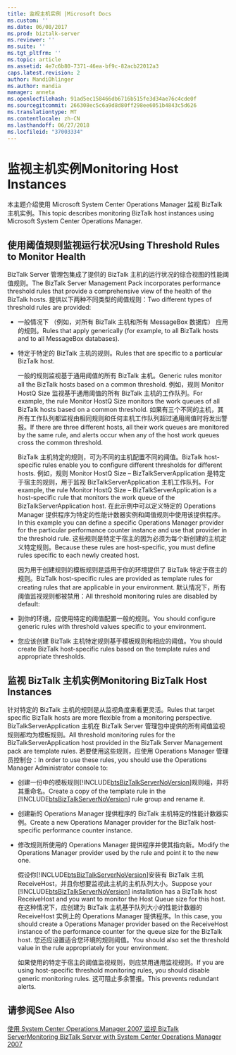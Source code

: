 ```yaml
---
title: 监视主机实例 |Microsoft Docs
ms.custom: ''
ms.date: 06/08/2017
ms.prod: biztalk-server
ms.reviewer: ''
ms.suite: ''
ms.tgt_pltfrm: ''
ms.topic: article
ms.assetid: 4e7c6b80-7371-46ea-bf9c-82acb22012a3
caps.latest.revision: 2
author: MandiOhlinger
ms.author: mandia
manager: anneta
ms.openlocfilehash: 91ad5ec158466db6716b515fe3d34ae76c4cde0f
ms.sourcegitcommit: 266308ec5c6a9d8d80ff298ee6051b4843c5d626
ms.translationtype: MT
ms.contentlocale: zh-CN
ms.lasthandoff: 06/27/2018
ms.locfileid: "37003334"
---
```

# <a name="monitoring-host-instances"></a><span data-ttu-id="a0a00-102">监视主机实例</span><span class="sxs-lookup"><span data-stu-id="a0a00-102">Monitoring Host Instances</span></span>
<span data-ttu-id="a0a00-103">本主题介绍使用 Microsoft System Center Operations Manager 监视 BizTalk 主机实例。</span><span class="sxs-lookup"><span data-stu-id="a0a00-103">This topic describes monitoring BizTalk host instances using Microsoft System Center Operations Manager.</span></span>  
  
## <a name="using-threshold-rules-to-monitor-health"></a><span data-ttu-id="a0a00-104">使用阈值规则监视运行状况</span><span class="sxs-lookup"><span data-stu-id="a0a00-104">Using Threshold Rules to Monitor Health</span></span>  
 <span data-ttu-id="a0a00-105">BizTalk Server 管理包集成了提供的 BizTalk 主机的运行状况的综合视图的性能阈值规则。</span><span class="sxs-lookup"><span data-stu-id="a0a00-105">The BizTalk Server Management Pack incorporates performance threshold rules that provide a comprehensive view of the health of the BizTalk hosts.</span></span> <span data-ttu-id="a0a00-106">提供以下两种不同类型的阈值规则：</span><span class="sxs-lookup"><span data-stu-id="a0a00-106">Two different types of threshold rules are provided:</span></span>  
  
- <span data-ttu-id="a0a00-107">一般情况下 （例如，对所有 BizTalk 主机和所有 MessageBox 数据库） 应用的规则。</span><span class="sxs-lookup"><span data-stu-id="a0a00-107">Rules that apply generically (for example, to all BizTalk hosts and to all MessageBox databases).</span></span>  
  
- <span data-ttu-id="a0a00-108">特定于特定的 BizTalk 主机的规则。</span><span class="sxs-lookup"><span data-stu-id="a0a00-108">Rules that are specific to a particular BizTalk host.</span></span>  
  
  <span data-ttu-id="a0a00-109">一般的规则监视基于通用阈值的所有 BizTalk 主机。</span><span class="sxs-lookup"><span data-stu-id="a0a00-109">Generic rules monitor all the BizTalk hosts based on a common threshold.</span></span> <span data-ttu-id="a0a00-110">例如，规则 Monitor HostQ Size 监视基于通用阈值的所有 BizTalk 主机的工作队列。</span><span class="sxs-lookup"><span data-stu-id="a0a00-110">For example, the rule Monitor HostQ Size monitors the work queues of all BizTalk hosts based on a common threshold.</span></span> <span data-ttu-id="a0a00-111">如果有三个不同的主机，其所有工作队列都监视由相同规则和任何主机工作队列超过通用阈值时将发出警报。</span><span class="sxs-lookup"><span data-stu-id="a0a00-111">If there are three different hosts, all their work queues are monitored by the same rule, and alerts occur when any of the host work queues cross the common threshold.</span></span>  
  
  <span data-ttu-id="a0a00-112">BizTalk 主机特定的规则，可为不同的主机配置不同的阈值。</span><span class="sxs-lookup"><span data-stu-id="a0a00-112">BizTalk host-specific rules enable you to configure different thresholds for different hosts.</span></span> <span data-ttu-id="a0a00-113">例如，规则 Monitor HostQ Size – BizTalkServerApplication 是特定于宿主的规则，用于监视 BizTalkServerApplication 主机工作队列。</span><span class="sxs-lookup"><span data-stu-id="a0a00-113">For example, the rule Monitor HostQ Size – BizTalkServerApplication is a host-specific rule that monitors the work queue of the BizTalkServerApplication host.</span></span> <span data-ttu-id="a0a00-114">在此示例中可以定义特定的 Operations Manager 提供程序为特定的性能计数器实例和阈值规则中使用该提供程序。</span><span class="sxs-lookup"><span data-stu-id="a0a00-114">In this example you can define a specific Operations Manager provider for the particular performance counter instance and use that provider in the threshold rule.</span></span> <span data-ttu-id="a0a00-115">这些规则是特定于宿主的因为必须为每个新创建的主机定义特定规则。</span><span class="sxs-lookup"><span data-stu-id="a0a00-115">Because these rules are host-specific, you must define rules specific to each newly created host.</span></span>  
  
  <span data-ttu-id="a0a00-116">因为用于创建规则的模板规则是适用于你的环境提供了 BizTalk 特定于宿主的规则。</span><span class="sxs-lookup"><span data-stu-id="a0a00-116">BizTalk host-specific rules are provided as template rules for creating rules that are applicable in your environment.</span></span> <span data-ttu-id="a0a00-117">默认情况下，所有阈值监视规则都被禁用：</span><span class="sxs-lookup"><span data-stu-id="a0a00-117">All threshold monitoring rules are disabled by default:</span></span>  
  
- <span data-ttu-id="a0a00-118">到你的环境，应使用特定的阈值配置一般的规则。</span><span class="sxs-lookup"><span data-stu-id="a0a00-118">You should configure generic rules with threshold values specific to your environment.</span></span>  
  
- <span data-ttu-id="a0a00-119">您应该创建 BizTalk 主机特定规则基于模板规则和相应的阈值。</span><span class="sxs-lookup"><span data-stu-id="a0a00-119">You should create BizTalk host-specific rules based on the template rules and appropriate thresholds.</span></span>  
  
## <a name="monitoring-biztalk-host-instances"></a><span data-ttu-id="a0a00-120">监视 BizTalk 主机实例</span><span class="sxs-lookup"><span data-stu-id="a0a00-120">Monitoring BizTalk Host Instances</span></span>  
 <span data-ttu-id="a0a00-121">针对特定的 BizTalk 主机的规则是从监视角度来看更灵活。</span><span class="sxs-lookup"><span data-stu-id="a0a00-121">Rules that target specific BizTalk hosts are more flexible from a monitoring perspective.</span></span> <span data-ttu-id="a0a00-122">BizTalkServerApplication 主机在 BizTalk Server 管理包中提供的所有阈值监视规则都均为模板规则。</span><span class="sxs-lookup"><span data-stu-id="a0a00-122">All threshold monitoring rules for the BizTalkServerApplication host provided in the BizTalk Server Management pack are template rules.</span></span> <span data-ttu-id="a0a00-123">若要使用这些规则，应使用 Operations Manager 管理员控制台：</span><span class="sxs-lookup"><span data-stu-id="a0a00-123">In order to use these rules, you should use the Operations Manager Administrator console to:</span></span>  
  
- <span data-ttu-id="a0a00-124">创建一份中的模板规则[!INCLUDE[btsBizTalkServerNoVersion](../includes/btsbiztalkservernoversion-md.md)]规则组，并将其重命名。</span><span class="sxs-lookup"><span data-stu-id="a0a00-124">Create a copy of the template rule in the [!INCLUDE[btsBizTalkServerNoVersion](../includes/btsbiztalkservernoversion-md.md)] rule group and rename it.</span></span>  
  
- <span data-ttu-id="a0a00-125">创建新的 Operations Manager 提供程序的 BizTalk 主机特定的性能计数器实例。</span><span class="sxs-lookup"><span data-stu-id="a0a00-125">Create a new Operations Manager provider for the BizTalk host-specific performance counter instance.</span></span>  
  
- <span data-ttu-id="a0a00-126">修改规则所使用的 Operations Manager 提供程序并使其指向新。</span><span class="sxs-lookup"><span data-stu-id="a0a00-126">Modify the Operations Manager provider used by the rule and point it to the new one.</span></span>  
  
  <span data-ttu-id="a0a00-127">假设你[!INCLUDE[btsBizTalkServerNoVersion](../includes/btsbiztalkservernoversion-md.md)]安装有 BizTalk 主机 ReceiveHost，并且你想要监视此主机的主机队列大小。</span><span class="sxs-lookup"><span data-stu-id="a0a00-127">Suppose your [!INCLUDE[btsBizTalkServerNoVersion](../includes/btsbiztalkservernoversion-md.md)] installation has a BizTalk host ReceiveHost and you want to monitor the Host Queue size for this host.</span></span> <span data-ttu-id="a0a00-128">在这种情况下，应创建为 BizTalk 主机基于队列大小的性能计数器的 ReceiveHost 实例上的 Operations Manager 提供程序。</span><span class="sxs-lookup"><span data-stu-id="a0a00-128">In this case, you should create a Operations Manager provider based on the ReceiveHost instance of the performance counter for the queue size for the BizTalk host.</span></span> <span data-ttu-id="a0a00-129">您还应设置适合您环境的规则阈值。</span><span class="sxs-lookup"><span data-stu-id="a0a00-129">You should also set the threshold value in the rule appropriately for your environment.</span></span>  
  
  <span data-ttu-id="a0a00-130">如果使用的特定于宿主的阈值监视规则，则应禁用通用监视规则。</span><span class="sxs-lookup"><span data-stu-id="a0a00-130">If you are using host-specific threshold monitoring rules, you should disable generic monitoring rules.</span></span> <span data-ttu-id="a0a00-131">这可阻止多余警报。</span><span class="sxs-lookup"><span data-stu-id="a0a00-131">This prevents redundant alerts.</span></span>  
  
## <a name="see-also"></a><span data-ttu-id="a0a00-132">请参阅</span><span class="sxs-lookup"><span data-stu-id="a0a00-132">See Also</span></span>  
 [<span data-ttu-id="a0a00-133">使用 System Center Operations Manager 2007 监视 BizTalk Server</span><span class="sxs-lookup"><span data-stu-id="a0a00-133">Monitoring BizTalk Server with System Center Operations Manager 2007</span></span>](../technical-guides/monitoring-biztalk-server-with-system-center-operations-manager-2007.md)